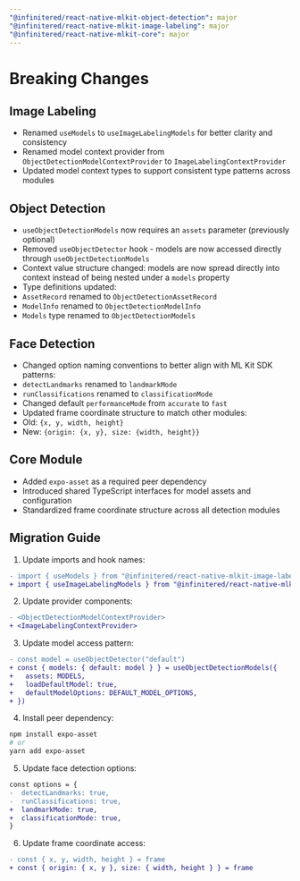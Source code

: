 ```yaml
---
"@infinitered/react-native-mlkit-object-detection": major
"@infinitered/react-native-mlkit-image-labeling": major
"@infinitered/react-native-mlkit-core": major
---
```


# Breaking Changes

## Image Labeling

- Renamed `useModels` to `useImageLabelingModels` for better clarity and consistency
- Renamed model context provider from `ObjectDetectionModelContextProvider` to `ImageLabelingContextProvider`
- Updated model context types to support consistent type patterns across modules

## Object Detection

- `useObjectDetectionModels` now requires an `assets` parameter (previously optional)
- Removed `useObjectDetector` hook - models are now accessed directly through `useObjectDetectionModels`
- Context value structure changed: models are now spread directly into context instead of being nested under a `models`
  property
- Type definitions updated:
- `AssetRecord` renamed to `ObjectDetectionAssetRecord`
- `ModelInfo` renamed to `ObjectDetectionModelInfo`
- `Models` type renamed to `ObjectDetectionModels`

## Face Detection

- Changed option naming conventions to better align with ML Kit SDK patterns:
- `detectLandmarks` renamed to `landmarkMode`
- `runClassifications` renamed to `classificationMode`
- Changed default `performanceMode` from `accurate` to `fast`
- Updated frame coordinate structure to match other modules:
- Old: `{x, y, width, height}`
- New: `{origin: {x, y}, size: {width, height}}`

## Core Module

- Added `expo-asset` as a required peer dependency
- Introduced shared TypeScript interfaces for model assets and configuration
- Standardized frame coordinate structure across all detection modules

## Migration Guide

1. Update imports and hook names:

  ```diff
  - import { useModels } from "@infinitered/react-native-mlkit-image-labeling"
  + import { useImageLabelingModels } from "@infinitered/react-native-mlkit-image-labeling"
  ```

2. Update provider components:

  ```diff
  - <ObjectDetectionModelContextProvider>
  + <ImageLabelingContextProvider>
  ```

3. Update model access pattern:

  ```diff
  - const model = useObjectDetector("default")
  + const { models: { default: model } } = useObjectDetectionModels({
  +   assets: MODELS,
  +   loadDefaultModel: true,
  +   defaultModelOptions: DEFAULT_MODEL_OPTIONS,
  + })
  ```

4. Install peer dependency:

  ```bash
  npm install expo-asset
  # or
  yarn add expo-asset
  ```

5. Update face detection options:

  ```diff
  const options = {
  -  detectLandmarks: true,
  -  runClassifications: true,
  +  landmarkMode: true,
  +  classificationMode: true,
  }
  ```

6. Update frame coordinate access:

  ```diff
  - const { x, y, width, height } = frame
  + const { origin: { x, y }, size: { width, height } } = frame
  ```

